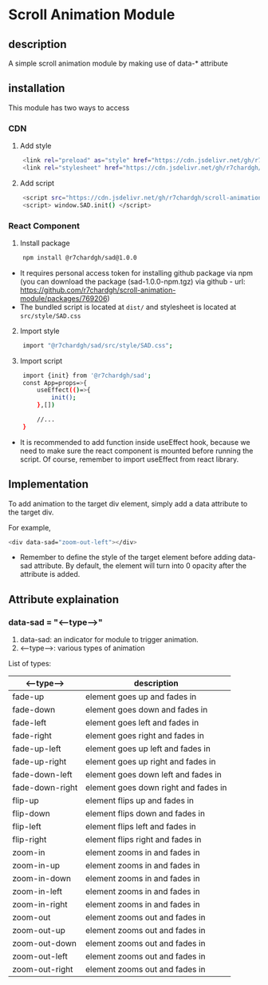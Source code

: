 # Scroll Animation Module

## description

A simple scroll animation module by making use of data-* attribute

## installation

This module has two ways to access

### CDN

1. Add style
```sh
    <link rel="preload" as="style" href="https://cdn.jsdelivr.net/gh/r7chardgh/scroll-animation-module@1.0.0/src/style/SAD.css" />
    <link rel="stylesheet" href="https://cdn.jsdelivr.net/gh/r7chardgh/scroll-animation-module@1.0.0/src/style/SAD.css">
```

2. Add script
```sh
    <script src="https://cdn.jsdelivr.net/gh/r7chardgh/scroll-animation-module/dist/SAD.umd.js"></script>
    <script> window.SAD.init() </script>
```

### React Component

1. Install package
```sh
    npm install @r7chardgh/sad@1.0.0
```
- It requires personal access token for installing github package via npm (you can download the package (sad-1.0.0-npm.tgz) via github - url: https://github.com/r7chardgh/scroll-animation-module/packages/769206)
- The bundled script is located at `dist/` and stylesheet is located at `src/style/SAD.css`

2. Import style
```sh
    import "@r7chardgh/sad/src/style/SAD.css";
```

3. Import script
```sh
    import {init} from '@r7chardgh/sad';
    const App=props=>{
        useEffect(()=>{
            init();
        },[])

        //...
    }
```
- It is recommended to add function inside useEffect hook, because we need to make sure the react component is mounted before running the script. Of course, remember to import useEffect from react library.

## Implementation

To add animation to the target div element, 
simply add a data attribute to the target div.

For example,
```sh
<div data-sad="zoom-out-left"></div>
```
- Remember to define the style of the target element before adding data-sad attribute. By default, the element will turn into 0 opacity after the attribute is added.

## Attribute explaination

### data-sad = "<--type-->"

1. data-sad:  an indicator for module to trigger animation.
2. <--type-->: various types of animation 

List of types:

| <--type-->  | description |
| ------------- | ------------- |
| fade-up  |  element goes up and fades in  |
| fade-down  | element goes down and fades in  |
| fade-left  | element goes left and fades in  |
| fade-right  | element goes right and fades in  |
| fade-up-left  | element goes up left and fades in  |
| fade-up-right  | element goes up right and fades in  |
| fade-down-left  | element goes down left and fades in  |
| fade-down-right  | element goes down right and fades in  |
| flip-up  | element flips up and fades in  |
| flip-down  | element flips down and fades in  |
| flip-left  | element flips left and fades in  |
| flip-right  | element flips right and fades in  |
| zoom-in  | element zooms in and fades in  |
| zoom-in-up  | element zooms in and fades in  |
| zoom-in-down  | element zooms in and fades in  |
| zoom-in-left  | element zooms in and fades in  |
| zoom-in-right  | element zooms in and fades in  |
| zoom-out  | element zooms out and fades in  |
| zoom-out-up  | element zooms out and fades in  |
| zoom-out-down  | element zooms out and fades in  |
| zoom-out-left  | element zooms out and fades in  |
| zoom-out-right  | element zooms out and fades in  |